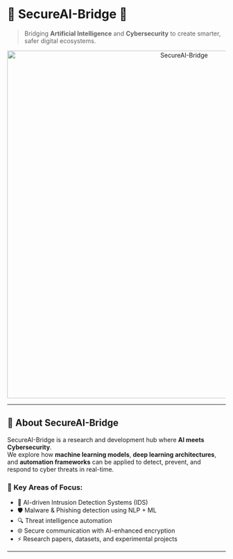 # 🔐 SecureAI-Bridge 🤖

> Bridging **Artificial Intelligence** and **Cybersecurity** to create smarter, safer digital ecosystems.  

<p align="center">
  <img src="https://raw.githubusercontent.com/CharlesMburuAssets/secureai-bridge-banner/main/banner.gif" alt="SecureAI-Bridge" width="800"/>
</p>

---

## 🚀 About SecureAI-Bridge
SecureAI-Bridge is a research and development hub where **AI meets Cybersecurity**.  
We explore how **machine learning models**, **deep learning architectures**, and **automation frameworks** can be applied to detect, prevent, and respond to cyber threats in real-time.  

### 🔹 Key Areas of Focus:
- 🧠 AI-driven Intrusion Detection Systems (IDS)  
- 🛡️ Malware & Phishing detection using NLP + ML  
- 🔍 Threat intelligence automation  
- 🌐 Secure communication with AI-enhanced encryption  
- ⚡ Research papers, datasets, and experimental projects  

---

